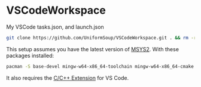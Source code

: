 # VSCodeWorkspace
My VSCode tasks.json, and launch.json

```bash
git clone https://github.com/UniformSoup/VSCodeWorkspace.git . && rm -rf .git LICENSE README.md
```

This setup assumes you have the latest version of [MSYS2](https://msys2.org/#installation).
With these packages installed:
```bash
pacman -S base-devel mingw-w64-x86_64-toolchain mingw-w64-x86_64-cmake mingw-w64-x86_64-ninja
```
It also requires the [C/C++ Extension](https://github.com/microsoft/vscode-cpptools) for VS Code.
